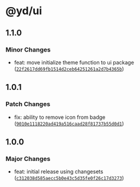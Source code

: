 # @yd/ui

## 1.1.0

### Minor Changes

- feat: move initialize theme function to ui package ([`22f2617dd69fb1514d2ceb64251261a2d7b4365b`](https://github.com/jordanshatford/youtube-downloader/commit/22f2617dd69fb1514d2ceb64251261a2d7b4365b))

## 1.0.1

### Patch Changes

- fix: ability to remove icon from badge ([`9010e1118220ad419a516caad28f81737b55d0d1`](https://github.com/jordanshatford/youtube-downloader/commit/9010e1118220ad419a516caad28f81737b55d0d1))

## 1.0.0

### Major Changes

- feat: initial release using changesets ([`c312038d585aecc5b0e43c5d35fe0f26c17d3273`](https://github.com/jordanshatford/youtube-downloader/commit/c312038d585aecc5b0e43c5d35fe0f26c17d3273))
